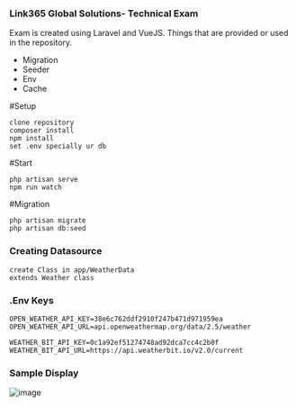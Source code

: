 ### Link365 Global Solutions- Technical Exam

Exam is created using Laravel and VueJS.
Things that are provided or used in the repository.
  - Migration
  - Seeder
  - Env
  - Cache

#Setup  
```
clone repository
composer install
npm install
set .env specially ur db
```

#Start
```
php artisan serve
npm run watch
```

#Migration
```
php artisan migrate
php artisan db:seed
```

### Creating Datasource
```
create Class in app/WeatherData
extends Weather class
```

### .Env Keys
```
OPEN_WEATHER_API_KEY=38e6c762ddf2910f247b471d971959ea
OPEN_WEATHER_API_URL=api.openweathermap.org/data/2.5/weather

WEATHER_BIT_API_KEY=0c1a92ef51274748ad92dca7cc4c2b0f
WEATHER_BIT_API_URL=https://api.weatherbit.io/v2.0/current
```
### Sample Display
![image](https://user-images.githubusercontent.com/87002075/124963395-556bcb80-e052-11eb-9bbf-41d612c3cf7b.png)

